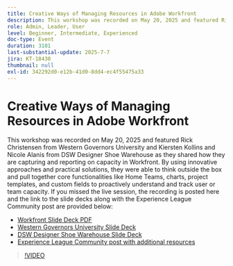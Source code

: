 ```yaml
---
title: Creative Ways of Managing Resources in Adobe Workfront
description: This workshop was recorded on May 20, 2025 and featured Rick Christensen from Western Governors University and Kiersten Kollins and Nicole Alanis from DSW Designer Shoe Warehouse as they shared how they are capturing and reporting on capacity in Workfront.
role: Admin, Leader, User
level: Beginner, Intermediate, Experienced
doc-type: Event
duration: 3101
last-substantial-update: 2025-7-7
jira: KT-18430
thumbnail: null
exl-id: 342292d0-e12b-41d0-8dd4-ec4f55475a33
---
```

# Creative Ways of Managing Resources in Adobe Workfront 

This workshop was recorded on May 20, 2025 and featured Rick Christensen from Western Governors University and Kiersten Kollins and Nicole Alanis from DSW Designer Shoe Warehouse as they shared how they are capturing and reporting on capacity in Workfront.
By using innovative approaches and practical solutions, they were able to think outside the box and pull together core functionalities like Home Teams, charts, project templates, and custom fields to proactively understand and track user or team capacity.
If you missed the live session, the recording is posted here and the link to the slide decks along with the Experience League Community post are provided below:

* [Workfront Slide Deck PDF](https://workfront-experience.s3.us-west-2.amazonaws.com/Training/Guides/Customer+Success+at+Scale/Creative+Ways+of+Managing+Resources+in+Adobe+Workfront+052025.pdf)
* [Western Governors University Slide Deck](https://workfront-experience.s3.us-west-2.amazonaws.com/Training/Guides/Customer+Success+at+Scale/Rick+C.s+Presentation+for+Workfront+Event_+Creative+Ways+of+Managing+Resources.pdf)
* [DSW Designer Shoe Warehouse Slide Deck](https://workfront-experience.s3.us-west-2.amazonaws.com/Training/Guides/Customer+Success+at+Scale/DSW+SLIDES+FINAL+V2+-+Creative+Ways+of+Managing+Resources+in+Workfront+.pdf)
* [Experience League Community post with additional resources](https://experienceleaguecommunities.adobe.com/t5/workfront-discussions/event-follow-up-creative-ways-of-managing-resources-in-adobe/td-p/755145)

>[!VIDEO](https://video.tv.adobe.com/v/3464296/?learn=on&enablevpops)
